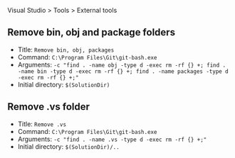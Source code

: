 Visual Studio > Tools > External tools

## Remove bin, obj and package folders

- Title: `Remove bin, obj, packages`
- Command: `C:\Program Files\Git\git-bash.exe`
- Arguments: `-c "find . -name obj -type d -exec rm -rf {} +; find . -name bin -type d -exec rm -rf {} +; find . -name packages -type d -exec rm -rf {} +;"`
- Initial directory: `$(SolutionDir)`


## Remove .vs folder
- Title: `Remove .vs`
- Command: `C:\Program Files\Git\git-bash.exe`
- Arguments: `-c "find . -name .vs -type d -exec rm -rf {} +;"`
- Initial directory: `$(SolutionDir)/..`
